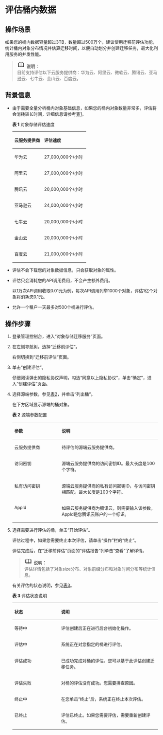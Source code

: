 # 评估桶内数据<a name="oms_01_0013"></a>

## 操作场景<a name="section1458714064616"></a>

如果您的桶内数据容量超过3TB，数量超过500万个，建议使用迁移前评估功能，统计桶内对象分布情况并估算迁移时间，以便自动划分并创建迁移任务，最大化利用服务的并发性能。

>![](public_sys-resources/icon-note.gif) **说明：**   
>目前支持评估以下云服务提供商：华为云、阿里云、微软云、腾讯云、亚马逊云、七牛云、金山云、百度云。  

## 背景信息<a name="section61521825191815"></a>

-   由于需要全量分析桶内对象基础信息，如果您的桶内对象数量非常多，评估将会消耗较长时间，详细信息请参考[表1](#table787016448222)。

    **表 1**  对象存储评估速度

    <a name="table787016448222"></a>
    <table><thead align="left"><tr id="row1587084418228"><th class="cellrowborder" valign="top" width="40.28%" id="mcps1.2.3.1.1"><p id="p487014432212"><a name="p487014432212"></a><a name="p487014432212"></a>云服务提供商</p>
    </th>
    <th class="cellrowborder" valign="top" width="59.72%" id="mcps1.2.3.1.2"><p id="p1175161193916"><a name="p1175161193916"></a><a name="p1175161193916"></a>评估速度</p>
    </th>
    </tr>
    </thead>
    <tbody><tr id="row755045963712"><td class="cellrowborder" valign="top" width="40.28%" headers="mcps1.2.3.1.1 "><p id="p1455175983711"><a name="p1455175983711"></a><a name="p1455175983711"></a>华为云</p>
    </td>
    <td class="cellrowborder" valign="top" width="59.72%" headers="mcps1.2.3.1.2 "><p id="p16983102533114"><a name="p16983102533114"></a><a name="p16983102533114"></a>27,000,000个/小时</p>
    </td>
    </tr>
    <tr id="row58701644172213"><td class="cellrowborder" valign="top" width="40.28%" headers="mcps1.2.3.1.1 "><p id="p28704441229"><a name="p28704441229"></a><a name="p28704441229"></a>阿里云</p>
    </td>
    <td class="cellrowborder" valign="top" width="59.72%" headers="mcps1.2.3.1.2 "><p id="p1069116529381"><a name="p1069116529381"></a><a name="p1069116529381"></a>27,000,000个/小时</p>
    </td>
    </tr>
    <tr id="row4870184482215"><td class="cellrowborder" valign="top" width="40.28%" headers="mcps1.2.3.1.1 "><p id="p08701044122211"><a name="p08701044122211"></a><a name="p08701044122211"></a>腾讯云</p>
    </td>
    <td class="cellrowborder" valign="top" width="59.72%" headers="mcps1.2.3.1.2 "><p id="p17691195283816"><a name="p17691195283816"></a><a name="p17691195283816"></a>20,000,000个/小时</p>
    </td>
    </tr>
    <tr id="row118701744132210"><td class="cellrowborder" valign="top" width="40.28%" headers="mcps1.2.3.1.1 "><p id="p7870154412210"><a name="p7870154412210"></a><a name="p7870154412210"></a>亚马逊云</p>
    </td>
    <td class="cellrowborder" valign="top" width="59.72%" headers="mcps1.2.3.1.2 "><p id="p166912052183813"><a name="p166912052183813"></a><a name="p166912052183813"></a>24,000,000个/小时</p>
    </td>
    </tr>
    <tr id="row1497015531385"><td class="cellrowborder" valign="top" width="40.28%" headers="mcps1.2.3.1.1 "><p id="p99714531088"><a name="p99714531088"></a><a name="p99714531088"></a>七牛云</p>
    </td>
    <td class="cellrowborder" valign="top" width="59.72%" headers="mcps1.2.3.1.2 "><p id="p19716531087"><a name="p19716531087"></a><a name="p19716531087"></a>20,000,000个/小时</p>
    </td>
    </tr>
    <tr id="row1587715712812"><td class="cellrowborder" valign="top" width="40.28%" headers="mcps1.2.3.1.1 "><p id="p48771657386"><a name="p48771657386"></a><a name="p48771657386"></a>金山云</p>
    </td>
    <td class="cellrowborder" valign="top" width="59.72%" headers="mcps1.2.3.1.2 "><p id="p387720571083"><a name="p387720571083"></a><a name="p387720571083"></a>20,000,000个/小时</p>
    </td>
    </tr>
    <tr id="row1256113623818"><td class="cellrowborder" valign="top" width="40.28%" headers="mcps1.2.3.1.1 "><p id="p175616683818"><a name="p175616683818"></a><a name="p175616683818"></a>百度云</p>
    </td>
    <td class="cellrowborder" valign="top" width="59.72%" headers="mcps1.2.3.1.2 "><p id="p75617653819"><a name="p75617653819"></a><a name="p75617653819"></a>21,000,000个/小时</p>
    </td>
    </tr>
    </tbody>
    </table>

-   评估不会下载您的对象数据信息，只会获取对象的属性。
-   评估只会消耗您的API调用费用，不会产生额外费用。

    以1万次API调用收取0.01元为例，每次API调用列举1000个对象，评估1亿个对象将消耗您0.1元。


-   允许一个租户一天最多对500个桶进行评估。

## 操作步骤<a name="section16749153024613"></a>

1.  登录管理控制台，进入“对象存储迁移服务”页面。
2.  在左侧导航树，选择“迁移前评估“。

    右侧切换到“迁移前评估“页面。

3.  单击“创建评估“。

    仔细阅读弹出的隐私协议声明，勾选“同意以上隐私协议”，单击“确定”，进入“创建评估“页面。

4.  选择源端参数，参见[表2](#table2042018614275)，并单击“列出桶“。

    在下方区域显示源端的桶对象。

    **表 2**  源端参数配置

    <a name="table2042018614275"></a>
    <table><thead align="left"><tr id="row541946132718"><th class="cellrowborder" valign="top" width="32.49%" id="mcps1.2.3.1.1"><p id="p5417186162710"><a name="p5417186162710"></a><a name="p5417186162710"></a>参数</p>
    </th>
    <th class="cellrowborder" valign="top" width="67.51%" id="mcps1.2.3.1.2"><p id="p24182615278"><a name="p24182615278"></a><a name="p24182615278"></a>说明</p>
    </th>
    </tr>
    </thead>
    <tbody><tr id="row44194618275"><td class="cellrowborder" valign="top" width="32.49%" headers="mcps1.2.3.1.1 "><p id="p114191464274"><a name="p114191464274"></a><a name="p114191464274"></a>云服务提供商</p>
    </td>
    <td class="cellrowborder" valign="top" width="67.51%" headers="mcps1.2.3.1.2 "><p id="p3419360275"><a name="p3419360275"></a><a name="p3419360275"></a>待评估的源端云服务提供商。</p>
    </td>
    </tr>
    <tr id="row11420861278"><td class="cellrowborder" valign="top" width="32.49%" headers="mcps1.2.3.1.1 "><p id="p1441918642720"><a name="p1441918642720"></a><a name="p1441918642720"></a>访问密钥</p>
    </td>
    <td class="cellrowborder" valign="top" width="67.51%" headers="mcps1.2.3.1.2 "><p id="p11419126202718"><a name="p11419126202718"></a><a name="p11419126202718"></a>源端云服务提供商的访问密钥ID。最大长度是100个字符。</p>
    </td>
    </tr>
    <tr id="row124202619271"><td class="cellrowborder" valign="top" width="32.49%" headers="mcps1.2.3.1.1 "><p id="p18420206162713"><a name="p18420206162713"></a><a name="p18420206162713"></a>私有访问密钥</p>
    </td>
    <td class="cellrowborder" valign="top" width="67.51%" headers="mcps1.2.3.1.2 "><p id="p15420186192713"><a name="p15420186192713"></a><a name="p15420186192713"></a>源端云服务提供商的私有访问密钥ID，与访问密钥相匹配。最大长度是100个字符。</p>
    </td>
    </tr>
    <tr id="row1420206112712"><td class="cellrowborder" valign="top" width="32.49%" headers="mcps1.2.3.1.1 "><p id="p042096122714"><a name="p042096122714"></a><a name="p042096122714"></a>AppId</p>
    </td>
    <td class="cellrowborder" valign="top" width="67.51%" headers="mcps1.2.3.1.2 "><p id="p154201063274"><a name="p154201063274"></a><a name="p154201063274"></a>如果云服务提供商为腾讯云，则需要输入该参数，AppId是您腾讯云账户的一个标识。</p>
    </td>
    </tr>
    </tbody>
    </table>

5.  选择需要进行评估的桶，单击“开始评估”。

    评估过程中，如果您需要终止本次评估，请单击“操作”栏的“终止”。

    评估完成后，在“迁移前评估“页面的“评估报告“列单击“查看”了解详情。

    >![](public_sys-resources/icon-note.gif) **说明：**   
    >评估详情包括了对象size分布、对象前缀分布和对象时间分布等统计信息。  

    有关评估的状态说明，参见[表3](#table153413493319)。

    **表 3**  评估状态说明

    <a name="table153413493319"></a>
    <table><thead align="left"><tr id="row65352049163110"><th class="cellrowborder" valign="top" width="32.05%" id="mcps1.2.3.1.1"><p id="p1943513109324"><a name="p1943513109324"></a><a name="p1943513109324"></a>状态</p>
    </th>
    <th class="cellrowborder" valign="top" width="67.95%" id="mcps1.2.3.1.2"><p id="p1453514903116"><a name="p1453514903116"></a><a name="p1453514903116"></a>说明</p>
    </th>
    </tr>
    </thead>
    <tbody><tr id="row5535184953112"><td class="cellrowborder" valign="top" width="32.05%" headers="mcps1.2.3.1.1 "><p id="p145351149123116"><a name="p145351149123116"></a><a name="p145351149123116"></a>等待中</p>
    </td>
    <td class="cellrowborder" valign="top" width="67.95%" headers="mcps1.2.3.1.2 "><p id="p1553510496310"><a name="p1553510496310"></a><a name="p1553510496310"></a>评估创建后正在进行后台初始化操作。</p>
    </td>
    </tr>
    <tr id="row1153520492310"><td class="cellrowborder" valign="top" width="32.05%" headers="mcps1.2.3.1.1 "><p id="p19535184912313"><a name="p19535184912313"></a><a name="p19535184912313"></a>评估中</p>
    </td>
    <td class="cellrowborder" valign="top" width="67.95%" headers="mcps1.2.3.1.2 "><p id="p14535649153116"><a name="p14535649153116"></a><a name="p14535649153116"></a>系统正在对您指定的桶进行评估。</p>
    </td>
    </tr>
    <tr id="row155356498317"><td class="cellrowborder" valign="top" width="32.05%" headers="mcps1.2.3.1.1 "><p id="p1553514910311"><a name="p1553514910311"></a><a name="p1553514910311"></a>评估成功</p>
    </td>
    <td class="cellrowborder" valign="top" width="67.95%" headers="mcps1.2.3.1.2 "><p id="p3535849123112"><a name="p3535849123112"></a><a name="p3535849123112"></a>已成功完成对桶的评估。您可以基于此评估创建迁移任务。</p>
    </td>
    </tr>
    <tr id="row1453554923117"><td class="cellrowborder" valign="top" width="32.05%" headers="mcps1.2.3.1.1 "><p id="p5535149133118"><a name="p5535149133118"></a><a name="p5535149133118"></a>评估失败</p>
    </td>
    <td class="cellrowborder" valign="top" width="67.95%" headers="mcps1.2.3.1.2 "><p id="p1753514494316"><a name="p1753514494316"></a><a name="p1753514494316"></a>对桶的评估没有成功。您需要排查原因。</p>
    </td>
    </tr>
    <tr id="row1353554911313"><td class="cellrowborder" valign="top" width="32.05%" headers="mcps1.2.3.1.1 "><p id="p11536134916314"><a name="p11536134916314"></a><a name="p11536134916314"></a>终止中</p>
    </td>
    <td class="cellrowborder" valign="top" width="67.95%" headers="mcps1.2.3.1.2 "><p id="p553634963114"><a name="p553634963114"></a><a name="p553634963114"></a>在您单击“终止”后，系统正在终止本次评估。</p>
    </td>
    </tr>
    <tr id="row106654438321"><td class="cellrowborder" valign="top" width="32.05%" headers="mcps1.2.3.1.1 "><p id="p2666194310329"><a name="p2666194310329"></a><a name="p2666194310329"></a>已终止</p>
    </td>
    <td class="cellrowborder" valign="top" width="67.95%" headers="mcps1.2.3.1.2 "><p id="p12666114343212"><a name="p12666114343212"></a><a name="p12666114343212"></a>评估已终止。如果您需要评估，需要重新创建评估。</p>
    </td>
    </tr>
    </tbody>
    </table>


